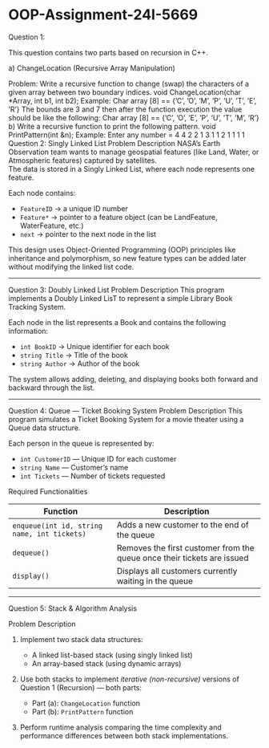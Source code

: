 # OOP-Assignment-24I-5669
 Question 1: 

This question contains two parts based on recursion in C++.

a) ChangeLocation (Recursive Array Manipulation)

Problem:
Write a recursive function to change (swap) the characters of a given array between two boundary indices.
void ChangeLocation(char *Array, int b1, int b2);
Example: Char array [8] == {’C’, ’O’, ’M’, ’P’, ’U’, ’T’, ’E’, ’R’}
The bounds are 3 and 7 then after the function execution the value should be like the
following: Char array [8] == {’C’, ’O’, ’E’, ’P’, ’U’, ’T’, ’M’, ’R’}
b) Write a recursive function to print the following pattern.
void PrintPattern(int &n);
Example: Enter any number = 4
4
2 2
1 3
1 1 2
1 1 1 1
 Question 2: Singly Linked List 
 Problem Description
NASA’s Earth Observation team wants to manage geospatial features (like Land, Water, or Atmospheric features) captured by satellites.  
The data is stored in a Singly Linked List, where each node represents one feature.

Each node contains:
- `FeatureID` → a unique ID number  
- `Feature*` → pointer to a feature object (can be LandFeature, WaterFeature, etc.)  
- `next` → pointer to the next node in the list

This design uses Object-Oriented Programming (OOP) principles like inheritance and polymorphism, so new feature types can be added later without modifying the linked list code.

---
Question 3: Doubly Linked List 
Problem Description
This program implements a Doubly Linked LisT to represent a simple Library Book Tracking System.

Each node in the list represents a Book and contains the following information:
- `int BookID` → Unique identifier for each book  
- `string Title` → Title of the book  
- `string Author` → Author of the book  

The system allows adding, deleting, and displaying books both forward and backward through the list.

---
Question 4: Queue — Ticket Booking System
 Problem Description
This program simulates a Ticket Booking System for a movie theater using a Queue data structure.

Each person in the queue is represented by:
- `int CustomerID` — Unique ID for each customer  
- `string Name` — Customer’s name  
- `int Tickets` — Number of tickets requested  

 Required Functionalities

| Function | Description |
|-----------|--------------|
| `enqueue(int id, string name, int tickets)` | Adds a new customer to the end of the queue |
| `dequeue()` | Removes the first customer from the queue once their tickets are issued |
| `display()` | Displays all customers currently waiting in the queue |


---
 Question 5: Stack & Algorithm Analysis

 Problem Description


1. Implement two stack data structures:
   - A linked list-based stack (using singly linked list)
   - An array-based stack (using dynamic arrays)

2. Use both stacks to implement *iterative (non-recursive)* versions of Question 1 (Recursion) — both parts:
   - Part (a): `ChangeLocation` function
   - Part (b): `PrintPattern` function

3. Perform runtime analysis comparing the time complexity and performance differences between both stack implementations.


